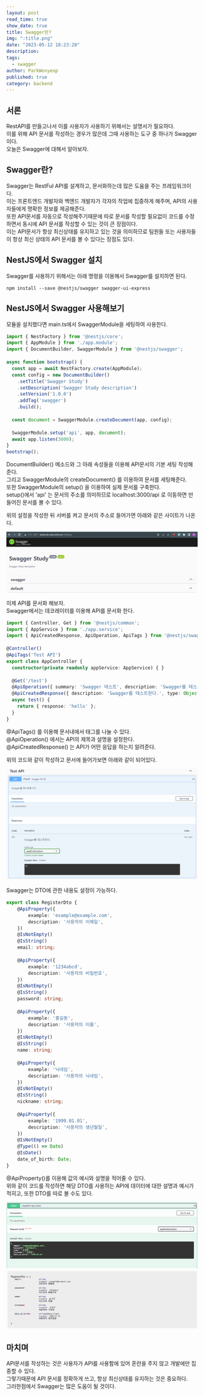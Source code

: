 ```yaml
---
layout: post
read_time: true
show_date: true
title: Swagger란?
img: ":title.png"
date: "2023-05-12 18:23:20"
description: 
tags:
  - swagger
author: ParkWonyeop
published: true
category: backend
---
```

## 서론

RestAPI를 만들고나서 이를 사용자가 사용하기 위해서는 설명서가 필요하다.  
이를 위해 API 문서를 작성하는 경우가 많은데 그때 사용하는 도구 중 하나가 Swagger이다.  
오늘은 Swagger에 대해서 알아보자.  

## Swagger란?

Swagger는 RestFul API를 설계하고, 문서화하는데 많은 도움을 주는 프레임워크이다.  
이는 프론트엔드 개발자와 백엔드 개발자가 각자의 작업에 집중하게 해주며, API의 사용자들에게 명확한 정보를 제공해준다.  
또한 API문서를 자동으로 작성해주기때문에 따로 문서를 작성할 필요없이 코드를 수정하면서 동시에 API 문서를 작성할 수 있는 것이 큰 장점이다.  
이는 API문서가 항상 최신상태를 유지하고 있는 것을 의미하므로 팀원들 또는 사용자들이 항상 최신 상태의 API 문서를 볼 수 있다는 장점도 있다.  

## NestJS에서 Swagger 설치

Swagger를 사용하기 위해서는 아래 명령을 이용해서 Swagger를 설치하면 된다.  

```
npm install --save @nestjs/swagger swagger-ui-express
```

## NestJS에서 Swagger 사용해보기

모듈을 설치했다면 main.ts에서 SwaggerModule을 세팅하여 사용한다.  

```typescript
import { NestFactory } from '@nestjs/core';
import { AppModule } from './app.module';
import { DocumentBuilder, SwaggerModule } from '@nestjs/swagger';

async function bootstrap() {
  const app = await NestFactory.create(AppModule);
  const config = new DocumentBuilder()
    .setTitle('Swagger Study')
    .setDescription('Swagger Study description')
    .setVersion('1.0.0')
    .addTag('swagger')
    .build();

  const document = SwaggerModule.createDocument(app, config);

  SwaggerModule.setup('api', app, document);
  await app.listen(3000);
}
bootstrap();
```

DocumentBuilder() 메소드와 그 아래 속성들을 이용해 API문서의 기본 세팅 작성해준다.  
그리고 SwaggerModule의 createDocument() 를 이용하여 문서를 세팅해준다.  
또한 SwaggerModule의 setup() 을 이용하여 실제 문서를 구축한다.  
setup()에서 'api' 는 문서의 주소를 의미하므로 localhost:3000/api 로 이동하면 만들어진 문서를 볼 수 있다.  

위의 설정을 작성한 뒤 서버를 켜고 문서의 주소로 들어가면 아래와 같은 사이트가 나온다.  

<center><img src="../assets/img/posts/20230512/1.png"></center>

이제 API를 문서화 해보자.  
Swagger에서는 데코레이터를 이용해 API를 문서화 한다.  

```typescript
import { Controller, Get } from '@nestjs/common';
import { AppService } from './app.service';
import { ApiCreatedResponse, ApiOperation, ApiTags } from '@nestjs/swagger';

@Controller()
@ApiTags('Test API')
export class AppController {
  constructor(private readonly appService: AppService) { }

  @Get('/test')
  @ApiOperation({ summary: 'Swagger 테스트', description: 'Swagger를 테스트합니다.' })
  @ApiCreatedResponse({ description: 'Swagger를 테스트한다.', type: Object })
  async test() {
    return { response: 'hello' };
  }
}
```
@ApiTags() 를 이용해 문서내에서 태그를 나눌 수 있다.  
@ApiOperation() 에서는 API의 제목과 설명을 설정한다.  
@ApiCreatedResponse() 는 API가 어떤 응답을 하는지 알려준다.  

위의 코드와 같이 작성하고 문서에 들어가보면 아래와 같이 되어있다.  

<center><img src="../assets/img/posts/20230512/2.png"></center>

Swagger는 DTO에 관한 내용도 설정이 가능하다.  

```typescript
export class RegisterDto {
    @ApiProperty({
        example: 'example@example.com',
        description: '사용자의 이메일',
    })
    @IsNotEmpty()
    @IsString()
    email: string;

    @ApiProperty({
        example: '1234abcd',
        description: '사용자의 비밀번호',
    })
    @IsNotEmpty()
    @IsString()
    password: string;

    @ApiProperty({
        example: '홍길동',
        description: '사용자의 이름',
    })
    @IsNotEmpty()
    @IsString()
    name: string;

    @ApiProperty({
        example: '닉네임',
        description: '사용자의 닉네임',
    })
    @IsNotEmpty()
    @IsString()
    nickname: string;

    @ApiProperty({
        example: '1999.01.01',
        description: '사용자의 생년월일',
    })
    @IsNotEmpty()
    @Type(() => Date)
    @IsDate()
    date_of_birth: Date;
}
```
@ApiProperty()를 이용해 값의 예시와 설명을 적어줄 수 있다.  
위와 같이 코드를 작성하면 해당 DTO를 사용하는 API에 데이터에 대한 설명과 예시가 적히고, 또한 DTO를 따로 볼 수도 있다.  

<center><img src="../assets/img/posts/20230512/3.png"></center>
  
<center><img src="../assets/img/posts/20230512/4.png"></center>

## 마치며

API문서를 작성하는 것은 사용자가 API를 사용함에 있어 혼란을 주지 않고 개발에만 집중할 수 있다.  
그렇기때문에 API 문서를 정확하게 쓰고, 항상 최신상태를 유지하는 것은 중요하다.  
그러한점에서 Swagger는 많은 도움이 될 것이다.  
